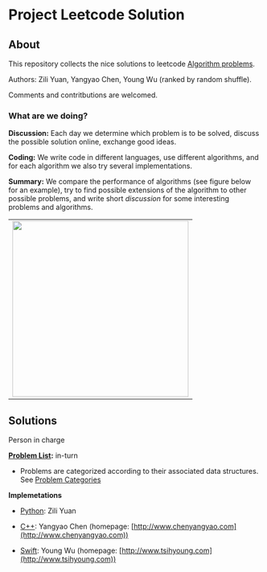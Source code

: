 # Project Leetcode Solution

## About

This repository collects the nice solutions to leetcode [Algorithm problems](https://leetcode.com/problemset/algorithms/).

Authors: Zili Yuan, Yangyao Chen, Young Wu (ranked by random shuffle).

Comments and contritbutions are welcomed.

### What are we doing?

**Discussion:** Each day we determine which problem is to be solved, discuss the possible solution online, exchange good ideas.

**Coding:** We write code in different languages, use different algorithms, and for each algorithm we also try several implementations.

**Summary:** We compare the performance of algorithms (see figure below for an example), try to find possible extensions of the algorithm to other possible problems, and write short *discussion* for some interesting problems and algorithms.

<table><tr><td><img src="problems/attached/problem784/time.png" width="350"></td></tr></table>

## Solutions

Person in charge

**[Problem List](problems/README.md):** in-turn

* Problems are categorized according to their associated data structures. See [Problem Categories](problems/categories.md)

**Implemetations**

* [Python](python): Zili Yuan  

* [C++](cpp): Yangyao Chen (homepage: [http://www.chenyangyao.com](http://www.chenyangyao.com))

* [Swift](swift): Young Wu (homepage: [http://www.tsihyoung.com](http://www.tsihyoung.com))
